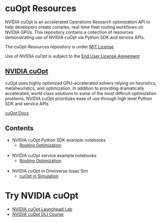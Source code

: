 # cuOpt Resources
NVIDIA cuOpt is an accelerated Operations Research optimization API to help developers create complex, real-time fleet routing workflows on NVIDIA GPUs.
This repository contains a collection of resources demonstrating use of NVIDIA cuOpt via Python SDK and service APIs. 


The cuOpt-Resources repository is under [MIT License](LICENSE.md)

Use of NVIDIA cuOpt is subject to the [End User License Agreement](https://docs.nvidia.com/cuopt/NVIDIA_cuOpt_EULA.pdf)



## [NVIDIA cuOpt](https://developer.nvidia.com/cuopt-logistics-optimization)

cuOpt uses highly optimized GPU-accelerated solvers relying on heuristics, metaheuristics, and optimization. In addition to providing dramatically accelerated, world class solutions to some of the most difficult optimization problems, NVIDIA cuOpt prioritizes ease of use through high level Python SDK and service APIs

 [cuOpt Docs](https://docs.nvidia.com/cuopt/overview.html)

## Contents
* NVIDIA cuOpt Python SDK example notebooks
  * [Routing Optimization](notebooks/routing/python)
<br><br>
* NVIDIA cuOpt service example notebooks
  * [Routing Optimization](notebooks/routing/microservice) 
<br><br>
* NVIDIA cuOpt in Omniverse Isaac Sim
  * [cuOpt in Simulation](cuopt-isaacsim/) 


# Try NVIDIA cuOpt
- [NVIDIA cuOpt Launchpad Lab](https://www.nvidia.com/en-us/launchpad/ai/get-started-with-cuopt/)
- [NVIDIA cuOpt DLI Course](https://courses.nvidia.com/courses/course-v1:DLI+T-FX-05+V1/)